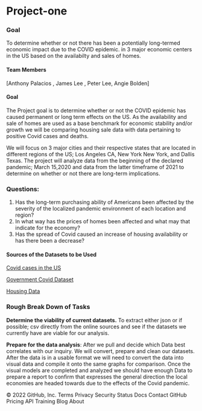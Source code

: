 # Project-one

### **Goal** 
To determine whether or not there has been a potentially long-termed economic impact due to the COVID epidemic. in 3 major economic centers in the US based on the availabilty and sales of homes. 

#### **Team Members** 

[Anthony Palacios , James Lee , Peter Lee, Angie Bolden]

#### **Goal**
The Project goal is to determine whether or not the COVID epidemic has caused permanent or long term effects on the US. As the availability and sale of homes are used as a base benchmark for economic stability and/or growth we will be comparing housing sale data with data pertaining to positive Covid cases and deaths. 

We will focus on 3 major cities and their respective states that are located  in different regions of the US; Los Angeles CA, New York New York, and Dallis Texas. The project will analyze data from the beginning of the declared pandemic; March 15,2020 and data from the latter timeframe of 2021 to determine on whether or not there are long-term implications. 

### Questions:
1. Has the long-term purchasing ability of Americans been affected by the severity of the localized pandemic environment of each location and region? 
2. In what way has the prices of homes been affected and what may that indicate for the economy?
3. Has the spread of Covid caused an increase of housing availability or has there been a decrease?


#### Sources of the Datasets to be Used  
[Covid cases in the US](Covidactnow.org)

[Government Covid Dataset](data.cdc.gov)

[Housing Data](https://www.census.gov/library/stories/2021/10/zillow-and-census-bureau-data-show-pandemics-impact-on-housing-market.html)


### Rough Break Down of Tasks 

**Determine the viability of current datasets.** To extract either json or if possible; csv directly from the online sources and see if the datasets we currently have are viable for our analysis. 

**Prepare for the data analysis**: After we pull and decide which Data best correlates with our inquiry. We will convert, prepare and clean our datasets. 
After the data is in a usable format we will need to convert the data into visual data and compile it onto the same graphs for comparison. 
Once the visual models are completed and analyzed we should have enough Data to prepare a report to confirm that expresses the general direction the local economies are headed towards due to the effects of the Covid pandemic. 

 
© 2022 GitHub, Inc.
Terms
Privacy
Security
Status
Docs
Contact GitHub
Pricing
API
Training
Blog
About
